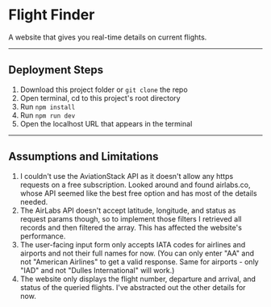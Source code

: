 # Flight Finder

A website that gives you real-time details on current flights.

---

## Deployment Steps

1. Download this project folder or `git clone` the repo
2. Open terminal, cd to this project's root directory
3. Run `npm install` 
4. Run `npm run dev`
5. Open the localhost URL that appears in the terminal 

---

## Assumptions and Limitations

1. I couldn't use the AviationStack API as it doesn't allow any https requests on a free subscription. Looked around and found airlabs.co, whose API seemed like the best free option and has most of the details needed.
2. The AirLabs API doesn't accept latitude, longitude, and status as request params though, so to implement those filters I retrieved all records and then filtered the array. This has affected the website's performance.
3. The user-facing input form only accepts IATA codes for airlines and airports and not their full names for now. (You can only enter "AA" and not "American Airlines" to get a valid response. Same for airports - only "IAD" and not "Dulles International" will work.)
4. The website only displays the flight number, departure and arrival, and status of the queried flights. I've abstracted out the other details for now.
